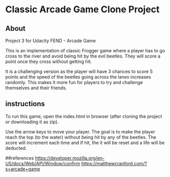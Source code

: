 # Classic Arcade Game Clone Project

## About

Project 3 for Udacity FEND - Arcade Game

This is an implementation of classic Frogger game where a player has to go cross to the river and avoid being hit by the evil beetles. They will score a point once they cross without getting hit.

It is a challenging version as the player will have 3 chances to score 5 points and the speed of the beetles going across the lanes increases randomly. This makes it more fun for players to try and challenge themselves and their friends.

## instructions

To run this game, open the index.html in browser (after cloning the project or downloading it as zip).

Use the arrow keys to move your player. The goal is to make the player reach the top (to the water) without being hit by any of the beetles. The score will increment each time and if hit, the it will be reset and a life will be deducted.


##references
https://developer.mozilla.org/en-US/docs/Web/API/Window/confirm
https://matthewcranford.com/?s=arcade+game
